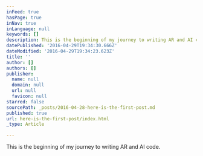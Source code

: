 ```yaml
---
inFeed: true
hasPage: true
inNav: true
inLanguage: null
keywords: []
description: This is the beginning of my journey to writing AR and AI code.
datePublished: '2016-04-29T19:34:30.666Z'
dateModified: '2016-04-29T19:34:23.623Z'
title: ''
author: []
authors: []
publisher:
  name: null
  domain: null
  url: null
  favicon: null
starred: false
sourcePath: _posts/2016-04-28-here-is-the-first-post.md
published: true
url: here-is-the-first-post/index.html
_type: Article

---
```

This is the beginning of my journey to writing AR and AI code.